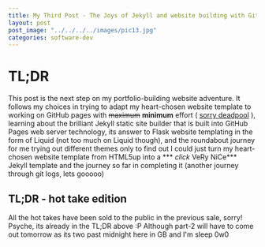 ```yaml
---
title: My Third Post - The Joys of Jekyll and website building with GitHub Pages
layout: post
post_image: "../../../../images/pic13.jpg"
categories: software-dev
---
```


# TL;DR
This post is the next step on my portfolio-building website adventure. It follows my choices in trying to adapt my heart-chosen website template to working on GitHub pages with ~~maximum~~ **minimum** effort ( [sorry deadpool](https://media.tenor.com/Y-7gVwgzqbYAAAAC/maximum-effort-deadpool.gif) ), learning about the brilliant Jekyll static site builder that is built into GitHub Pages web server technology, its answer to Flask website templating in the form of Liquid (not too much on Liquid though), and the roundabout journey for me trying out different themes only to find out I could just turn my heart-chosen website template from HTML5up into a *** *click* VeRy NiCe*** Jekyll template and the journey so far in completing it (another journey through git logs, lets gooooo)

## TL;DR - hot take edition
All the hot takes have been sold to the public in the previous sale, sorry! 
Psyche, its already in the TL;DR above :P
Although part-2 will have to come out tomorrow as its two past midnight here in GB and I'm sleep 0w0